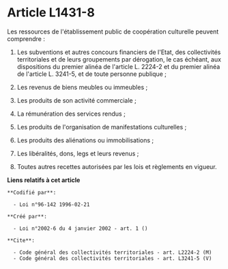 # Article L1431-8

Les ressources de l'établissement public de coopération culturelle peuvent comprendre :

1. Les subventions et autres concours financiers de l'Etat, des collectivités territoriales et de leurs groupements par
dérogation, le cas échéant, aux dispositions du premier alinéa de l'article L. 2224-2 et du premier alinéa de l'article L.
3241-5, et de toute personne publique ;

2. Les revenus de biens meubles ou immeubles ;

3. Les produits de son activité commerciale ;

4. La rémunération des services rendus ;

5. Les produits de l'organisation de manifestations culturelles ;

6. Les produits des aliénations ou immobilisations ;

7. Les libéralités, dons, legs et leurs revenus ;

8. Toutes autres recettes autorisées par les lois et règlements en vigueur.

**Liens relatifs à cet article**

	**Codifié par**:

	  - Loi n°96-142 1996-02-21

	**Créé par**:

	  - Loi n°2002-6 du 4 janvier 2002 - art. 1 ()

	**Cite**:

	  - Code général des collectivités territoriales - art. L2224-2 (M)
	  - Code général des collectivités territoriales - art. L3241-5 (V)
